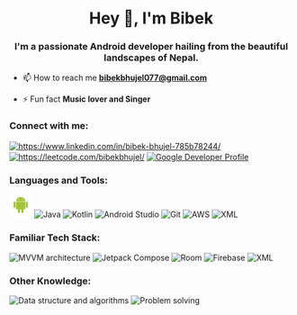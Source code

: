 <h1 align="center">Hey 👋, I'm Bibek</h1>
<h3 align="center">I'm a passionate Android developer hailing from the beautiful landscapes of Nepal.</h3>

- 📫 How to reach me **bibekbhujel077@gmail.com**

- ⚡ Fun fact **Music lover and Singer**

<h3 align="left">Connect with me:</h3>
<p align="left">
<a href="https://linkedin.com/in/https://www.linkedin.com/in/bibek-bhujel-785b78244/" target="blank"><img align="center" src="https://raw.githubusercontent.com/rahuldkjain/github-profile-readme-generator/master/src/images/icons/Social/linked-in-alt.svg" alt="https://www.linkedin.com/in/bibek-bhujel-785b78244/" height="30" width="40" /></a>
<a href="https://www.leetcode.com/https://leetcode.com/bibekbhujel/" target="blank"><img align="center" src="https://raw.githubusercontent.com/rahuldkjain/github-profile-readme-generator/master/src/images/icons/Social/leet-code.svg" alt="https://leetcode.com/bibekbhujel/" height="30" width="40" /></a>
<a href="https://developers.google.com/profile/u/105344323051510604742?utm_source=developers.google.com" target="blank"><img align="center" src="https://www.vectorlogo.zone/logos/google/google-icon.svg" alt="Google Developer Profile" height="30" width="40" /></a>
</p>

<h3 align="left">Languages and Tools:</h3>
<p align="left"> 
  <img src="https://raw.githubusercontent.com/devicons/devicon/master/icons/android/android-original-wordmark.svg" alt="Android" width="40" height="40"/>
  <img src="https://www.vectorlogo.zone/logos/java/java-icon.svg" alt="Java" width="40" height="40"/>
  <img src="https://www.vectorlogo.zone/logos/kotlinlang/kotlinlang-icon.svg" alt="Kotlin" width="40" height="40"/>
  <img src="https://1.bp.blogspot.com/-LgTa-xDiknI/X4EflN56boI/AAAAAAAAPuk/24YyKnqiGkwRS9-_9suPKkfsAwO4wHYEgCLcBGAsYHQ/s0/image9.png" alt="Android Studio" width="40" height="40"/>
  <img src="https://www.vectorlogo.zone/logos/git-scm/git-scm-icon.svg" alt="Git" width="40" height="40"/>
  <img src="https://upload.wikimedia.org/wikipedia/commons/5/5c/AWS_Simple_Icons_AWS_Cloud.svg" alt="AWS" width="40" height="40"/>
  <img src="https://www.vectorlogo.zone/logos/w3c_xml/w3c_xml-icon.svg" alt="XML" width="40" height="40"/>
</p>

<h3 align="left">Familiar Tech Stack:</h3>
<p align="left"> 
  <img src="https://raw.githubusercontent.com/irontec/android-mvvm-example/master/logo.png" alt="MVVM architecture" width="40" height="40"/>
  <img src="https://3.bp.blogspot.com/-VVp3WvJvl84/X0Vu6EjYqDI/AAAAAAAAPjU/ZOMKiUlgfg8ok8DY8Hc-ocOvGdB0z86AgCLcBGAsYHQ/s1600/jetpack%2Bcompose%2Bicon_RGB.png" alt="Jetpack Compose" width="40" height="40"/>
  <img src="https://w7.pngwing.com/pngs/858/474/png-transparent-database-sqlite-manager-database-symbol-angle-data-view.png" alt="Room" width="40" height="40"/>
  <img src="https://www.vectorlogo.zone/logos/firebase/firebase-icon.svg" alt="Firebase" width="40" height="40"/>
  <img src="https://www.vectorlogo.zone/logos/w3c_xml/w3c_xml-icon.svg" alt="XML" width="40" height="40"/>
</p>

<h3 align="left">Other Knowledge:</h3>
<p align="left"> 
  <img src="https://e7.pngegg.com/pngimages/78/465/png-clipart-data-structures-and-algorithms-algorithms-data-structures-programs-computer-science-others-miscellaneous-computer-science.png" alt="Data structure and algorithms" width="40" height="40"/>
  <img src="https://assets.leetcode.com/users/leetcode/avatar_1568224780.png" alt="Problem solving" width="40" height="40"/>
</p>
